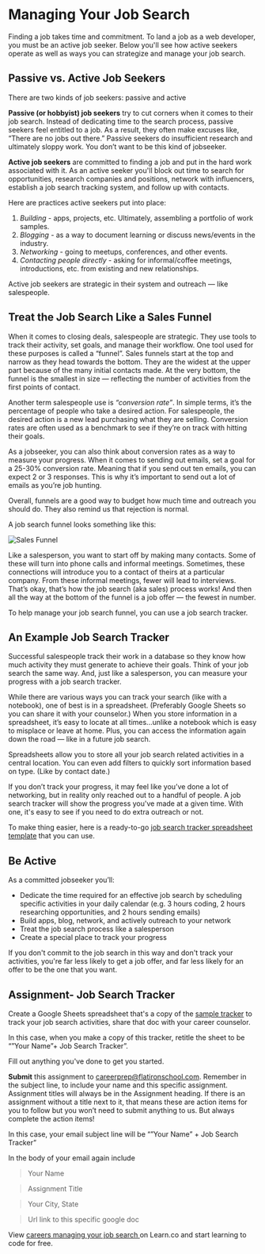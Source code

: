 # Managing Your Job Search 

Finding a job takes time and commitment. To land a job as a web developer, you must be an active job seeker. Below you'll see how active seekers operate as well as ways you can strategize and manage your job search.  

## Passive vs. Active Job Seekers

There are two kinds of job seekers: passive and active

**Passive (or hobbyist) job seekers** try to cut corners when it comes to their job search. Instead of dedicating time to the search process, passive seekers feel entitled to a job. As a result, they often make excuses like, “There are no jobs out there.” Passive seekers do insufficient research and ultimately sloppy work. You don’t want to be this kind of jobseeker. 

**Active job seekers** are committed to finding a job and put in the hard work associated with it. As an active seeker you'll block out time to search for opportunities, research companies and positions, network with influencers, establish a job search tracking system, and follow up with contacts.

Here are practices active seekers put into place:

1. *Building* - apps, projects, etc. Ultimately, assembling a portfolio of work samples. 
2. *Blogging* - as a way to document learning or discuss news/events in the industry. 
3. *Networking* - going to meetups, conferences, and other events. 
4. *Contacting people directly* - asking for informal/coffee meetings, introductions, etc. from existing and new relationships.

Active job seekers are strategic in their system and outreach — like salespeople.

## Treat the Job Search Like a Sales Funnel 

When it comes to closing deals, salespeople are strategic. They use tools to track their activity, set goals, and manage their workflow. One tool used for these purposes is called a “funnel”.
Sales funnels start at the top and narrow as they head towards the bottom. They are the widest at the upper part because of the many initial contacts made. At the very bottom, the funnel is the smallest in size — reflecting the number of activities from the first points of contact.

Another term salespeople use is *“conversion rate”*. In simple terms, it’s the percentage of people who take a desired action. For salespeople, the desired action is a new lead purchasing what they are selling. Conversion rates are often used as a benchmark to see if they’re on track with hitting their goals.

As a jobseeker, you can also think about conversion rates as a way to measure your progress. When it comes to sending out emails, set a goal for a 25-30% conversion rate. Meaning that if you send out ten emails, you can expect 2 or 3 responses. This is why it’s important to send out a lot of emails as you’re job hunting. 

Overall, funnels are a good way to budget how much time and outreach you should do. They also remind us that rejection is normal. 

A job search funnel looks something like this: 

![Sales Funnel](https://s3.amazonaws.com/learn-verified/CareersCurriculumSalesFunnel.jpg)

Like a salesperson, you want to start off by making many contacts. Some of these will turn into phone calls and informal meetings. Sometimes, these connections will introduce you to a contact of theirs at a particular company. From these informal meetings, fewer will lead to interviews. That’s okay, that’s how the job search (aka sales) process works! And then all the way at the bottom of the funnel is a job offer — the fewest in number.

To help manage your job search funnel, you can use a job search tracker. 

## An Example Job Search Tracker

Successful salespeople track their work in a database so they know how much activity they must generate to achieve their goals. Think of your job search the same way. And, just like a salesperson, you can measure your progress with a job search tracker.

While there are various ways you can track your search (like with a notebook), one of best is in a spreadsheet. (Preferably Google Sheets so you can share it with your counselor.) When you store information in a spreadsheet, it’s easy to locate at all times...unlike a notebook which is easy to misplace or leave at home. Plus, you can access the information again down the road — like in a future job search. 

Spreadsheets allow you to store all your job search related activities in a central location. You can even add filters to quickly sort information based on type. (Like by contact date.)

If you don’t track your progress, it may feel like you’ve done a lot of networking, but in reality only reached out to a handful of people. A job search tracker will show the progress you've made at a given time. With one, it's easy to see if you need to do extra outreach or not.

To make thing easier, here is a ready-to-go [job search tracker spreadsheet template](https://docs.google.com/spreadsheets/d/1DJAtzaa68xlqmqC0_kIOKCH_-yodnfOvzPso0tCCVIQ/edit#gid=0) that you can use. 

## Be Active

As a committed jobseeker you’ll:

* Dedicate the time required for an effective job search by scheduling specific activities in your daily calendar (e.g. 3 hours coding, 2 hours researching opportunities, and 2 hours sending emails)
* Build apps, blog, network, and actively outreach to your network 
* Treat the job search process like a salesperson 
* Create a special place to track your progress

If you don't commit to the job search in this way and don't track your activities, you're far less likely to get a job offer, and far less likely for an offer to be the one that you want.

## Assignment- Job Search Tracker

Create a Google Sheets spreadsheet that's a copy of the [sample tracker](https://docs.google.com/spreadsheets/d/1DJAtzaa68xlqmqC0_kIOKCH_-yodnfOvzPso0tCCVIQ/edit#gid=0) to track your job search activities, share that doc with your career counselor. 

In this case, when you make a copy of this tracker, retitle the sheet to be “”Your Name”+ Job Search Tracker”.

Fill out anything you've done to get you started. 

**Submit** this assignment to careerprep@flatironschool.com. Remember in the subject line, to include your name and this specific assignment. Assignment titles will always be in the Assignment heading. If there is an assignment without a title next to it, that means these are action items for you to follow but you won’t need to submit anything to us. But always complete the action items!

In this case, your email subject line will be “”Your Name” + Job Search Tracker”

In the body of your email again include

>Your Name

>Assignment Title

>Your City, State

>Url link to this specific google doc


<p data-visibility='hidden'>View <a href='https://learn.co/lessons/careers-managing-your-job-search'>careers managing your job search </a> on Learn.co and start learning to code for free.</p>
